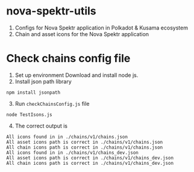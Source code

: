 # nova-spektr-utils
1. Configs for Nova Spektr application in Polkadot &amp; Kusama ecosystem
2. Chain and asset icons for the Nova Spektr application

# Check chains config file
1. Set up environment
Download and install node js.
2. Install json path library 
```shell
npm install jsonpath
```
3. Run `checkChainsConfig.js` file
```shell
node TestIsons.js
```
4. The correct output is 
```text
All icons found in in ./chains/v1/chains.json
All asset icons path is correct in ./chains/v1/chains.json
All chain icons path is correct in ./chains/v1/chains.json
All icons found in in ./chains/v1/chains_dev.json
All asset icons path is correct in ./chains/v1/chains_dev.json
All chain icons path is correct in ./chains/v1/chains_dev.json
```